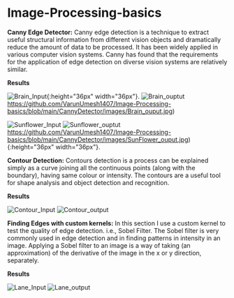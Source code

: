 # Image-Processing-basics

**Canny Edge Detector:** 
Canny edge detection is a technique to extract useful structural information from different vision objects and dramatically reduce the amount of data to be processed. It has been widely applied in various computer vision systems. Canny has found that the requirements for the application of edge detection on diverse vision systems are relatively similar.

**Results**

![Brain_Input](https://github.com/VarunUmesh1407/Image-Processing-basics/blob/main/CannyDetector/images/brain_MR.jpg){:height="36px" width="36px"}.          ![Brain_ouptut]()https://github.com/VarunUmesh1407/Image-Processing-basics/blob/main/CannyDetector/images/Brain_ouput.jpg)


![Sunflower_Input](https://github.com/VarunUmesh1407/Image-Processing-basics/blob/main/CannyDetector/images/sunflower.jpg)     ![Sunflower_ouptut]()https://github.com/VarunUmesh1407/Image-Processing-basics/blob/main/CannyDetector/images/SunFlower_ouput.jpg){:height="36px" width="36px"}.



**Contour Detection:**
Contours detection is a process can be explained simply as a curve joining all the continuous points (along with the boundary), having same colour or intensity. The contours are a useful tool for shape analysis and object detection and recognition.


**Results**

![Contour_Input](https://github.com/VarunUmesh1407/Image-Processing-basics/blob/main/ContourDetection/images/thumbs_up_down.jpg)     ![Contour_output](https://github.com/VarunUmesh1407/Image-Processing-basics/blob/main/ContourDetection/images/Contour_output.png)


**Finding Edges with custom kernels:**
In this section I use a custom kernel to test the quality of edge detection. i.e., Sobel Filter.
The Sobel filter is very commonly used in edge detection and in finding patterns in intensity in an image. Applying a Sobel filter to an image is a way of taking (an approximation) of the derivative of the image in the x or y direction, separately.

**Results**

![Lane_Input](https://github.com/VarunUmesh1407/Image-Processing-basics/blob/main/Finding%20Edges/images/curved_lane.jpg)     ![Lane_output](https://github.com/VarunUmesh1407/Image-Processing-basics/blob/main/Finding%20Edges/images/Lane_output.jpg)
